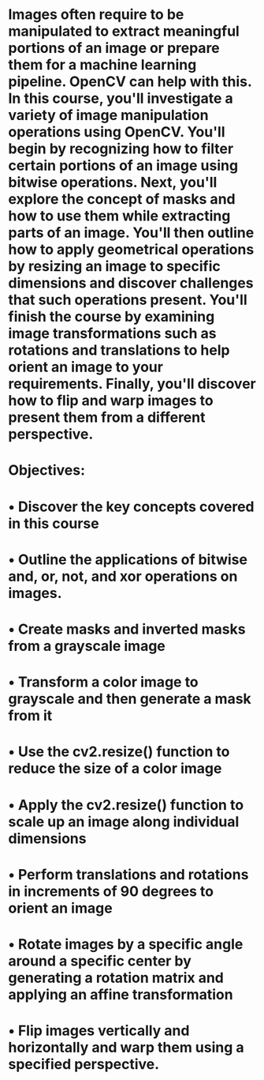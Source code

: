 # Images often require to be manipulated to extract meaningful portions of an image or prepare them for a machine learning pipeline. OpenCV can help with this. In this course, you'll investigate a variety of image manipulation operations using OpenCV. You'll begin by recognizing how to filter certain portions of an image using bitwise operations. Next, you'll explore the concept of masks and how to use them while extracting parts of an image. You'll then outline how to apply geometrical operations by resizing an image to specific dimensions and discover challenges that such operations present. You'll finish the course by examining image transformations such as rotations and translations to help orient an image to your requirements. Finally, you'll discover how to flip and warp images to present them from a different perspective.

# Objectives:
# •	Discover the key concepts covered in this course
# •	Outline the applications of bitwise and, or, not, and xor operations on images.
# •	Create masks and inverted masks from a grayscale image
# •	Transform a color image to grayscale and then generate a mask from it
# •	Use the cv2.resize() function to reduce the size of a color image
# •	Apply the cv2.resize() function to scale up an image along individual dimensions
# •	Perform translations and rotations in increments of 90 degrees to orient an image
# •	Rotate images by a specific angle around a specific center by generating a rotation matrix and applying an affine transformation
# •	Flip images vertically and horizontally and warp them using a specified perspective.
